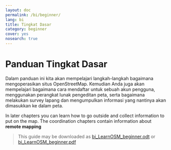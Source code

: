 ```yaml
---
layout: doc
permalink: /bi/beginner/
lang: bi
title: Tingkat Dasar
category: beginner
cover: yes
nosearch: true
---
```


Panduan Tingkat Dasar
=====================

Dalam panduan ini kita akan mempelajari langkah-langkah bagaimana mengoperasikan situs OpenStreetMap. Kemudian Anda juga akan mempelajari bagaimana cara mendaftar untuk sebuah akun pengguna, menggunakan perangkat lunak pengeditan peta, serta bagaimana melakukan survey lapang dan mengumpulkan informasi yang nantinya akan dimasukkan ke dalam peta.

In later chapters you can learn how to go outside
and collect information to put on the map. The coordination chapters contain information about **remote mapping**

> This guide may be downloaded as [bi_LearnOSM_beginner.odt](/files/bi_LearnOSM_beginner.odt) or [bi_LearnOSM_beginner.pdf](/files/bi_LearnOSM_beginner.pdf)  

